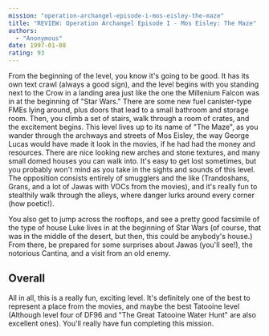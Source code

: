 ```yaml
---
mission: "operation-archangel-episode-i-mos-eisley-the-maze"
title: "REVIEW: Operation Archangel Episode I - Mos Eisley: The Maze"
authors: 
  - "Anonymous"
date: 1997-01-08
rating: 93
---
```


From the beginning of the level, you know it's going to be good. It has its own text crawl (always a good sign), and the level begins with you standing next to the Crow in a landing area just like the one the Millenium Falcon was in at the beginning of "Star Wars." There are some new fuel canister-type FMEs lying around, plus doors that lead to a small bathroom and storage room. Then, you climb a set of stairs, walk through a room of crates, and the excitement begins. This level lives up to its name of "The Maze", as you wander through the archways and streets of Mos Eisley, the way George Lucas would have made it look in the movies, if he had had the money and resources. There are nice looking new arches and stone textures, and many small domed houses you can walk into. It's easy to get lost sometimes, but you probably won't mind as you take in the sights and sounds of this level. The opposition consists entirely of smugglers and the like (Trandoshans, Grans, and a lot of Jawas with VOCs from the movies), and it's really fun to stealthily walk through the alleys, where danger lurks around every corner (how poetic!).

You also get to jump across the rooftops, and see a pretty good facsimile of the type of house Luke lives in at the beginning of Star Wars (of course, that was in the middle of the desert, but then, this could be anybody's house.) From there, be prepared for some surprises about Jawas (you'll see!), the notorious Cantina, and a visit from an old enemy.


## Overall

All in all, this is a really fun, exciting level. It's definitely one of the best to represent a place from the movies, and maybe the best Tatooine level (Although level four of DF96 and "The Great Tatooine Water Hunt" are also excellent ones). You'll really have fun completing this mission.